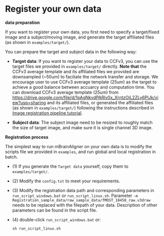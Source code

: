 # Register your own data 

**data preparation**

If you want to register your own data, you first need to specify a target/fixed image and a subject/moving image, and generate the target affiliated files (as shown in `examples/target/`).  

You can prepare the target and subject data in the following way:

- **Target data**: If you want to register your data to CCFv3, you can use the target files we provided in `examples/target/` directly. **Note that** the CCFv3 average template and its affiliated files we provided are downsampled (~50um) to faciliate the network transfer and storage. We encourage user to use CCFv3 average template (25um) as the target to achieve a good balance between accuarcy and computation time. You can download CCFv3 average template (25um) from https://drive.google.com/file/d/1pAgNkydPARlv0x_XrntzOiL2ZLy6PlJk/view?usp=sharing and its affiliated files, or generated the affiliated files (as shown in `examples/target/`) following the instructions described in [Image registration pipeline tutorial](https://github.com/Vaa3D/vaa3d_tools/blob/master/hackathon/mBrainAligner/doc/Image_reg_pipeline_win.md).

- **Subject data**: The subject image need to be resized to roughly match the size of target image, and make sure it is single channel 3D image. 

**Registration process**

The simplest way to run mBrainAligner on your own data is to modify the scripts file we provided in `examples`, and run global and local registration in batch.

- (1) If you generate the `Target data` yourself, copy them to `examples/target/`.

- (2) Modify the `config.txt` to meet your requirements.

- (3) Modify the registration data path and corresponding parameters in `run_script_windows.bat` or `run_script_linux.sh`. Parameter `-m Registration_sample_data/raw_sample_data/fMOST_18458_raw.v3draw` needs to be replaced with the filepath of your data. Description of other parameters can be found in the script file.

- (4) double-click `run_script_windows.bat` or: 
  ```
  sh run_script_linux.sh
  ```


